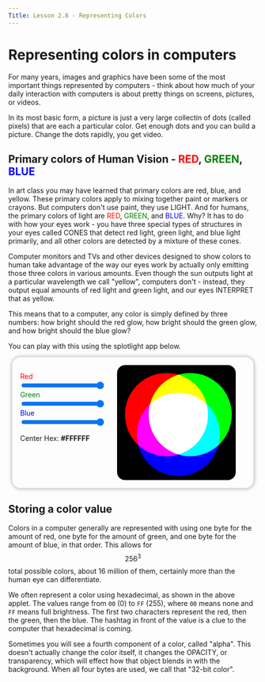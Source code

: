 ```yaml
---
Title: Lesson 2.8 - Representing Colors
---
```


<style>
  .circle {
  width: 10.5rem;
  height: 10.5rem;
  border-radius: 50%;
  mix-blend-mode: screen;
  position: absolute;
}

#circle-red {
  background: #ff0000;
  left: 1rem;
  top: 1rem;
}

#circle-green {
  background: #00ff00;
  left: 4rem;
  top: 1rem;
}

#circle-blue {
  background: #0000ff;
  left: 2.5rem;
  top: 3.5rem;
}

.colorbackground {
  width: 15rem;
  height: 14.5rem;
  background-color: black;
  position: relative;
  border-radius:1rem;
}

.colorcontainer {
    display:flex;
    flex-wrap:wrap;
    margin:.5rem;
    padding: 1rem;
    border-radius: 1rem;
    box-shadow: .02rem .02rem .5rem #93a1a1;
}

.sliders {
    margin-right:2em;
    width: 12em;
}
.slider {
    width:100%;
}


@media print {
    .colorcontainer {
        display:none;
    }
}

</style>

<script type="text/javascript">
function update() {
    var red = parseInt(document.getElementById("red").value,10);
    var green = parseInt(document.getElementById("green").value,10);
    var blue = parseInt(document.getElementById("blue").value,10);
    document.getElementById("circle-red").style.backgroundColor="rgb(" + red + ", 0, 0)";
    document.getElementById("circle-green").style.backgroundColor="rgb(0, " + green + ", 0)";
    document.getElementById("circle-blue").style.backgroundColor="rgb(0,0, " + blue + ")";
    var textString = "#"
    if(red.toString(16).length < 2) textString += 0;
    textString += red.toString(16).toUpperCase();
    if(green.toString(16).length < 2) textString += 0;
    textString += green.toString(16).toUpperCase();
    if(blue.toString(16).length < 2) textString += 0;
    textString += blue.toString(16).toUpperCase();
    document.getElementById("hex").innerText = textString;
}
</script>

# Representing colors in computers

For many years, images and graphics have been some of the most important things represented by computers - think about how much of your daily interaction with computers is about pretty things on screens, pictures, or videos.

In its most basic form, a picture is just a very large collectin of dots (called pixels) that are each a particular color. Get enough dots and you can build a picture. Change the dots rapidly, you get video.

## Primary colors of Human Vision - <span style="color:red">RED</span>, <span style="color:green">GREEN</span>, <span style="color:blue">BLUE</span>

In art class you may have learned that primary colors are red, blue, and yellow. These primary colors apply to mixing together paint or markers or crayons. But computers don't use paint, they use LIGHT. And for humans, the primary colors of light are 
<span style="color:red">RED</span>, <span style="color:green">GREEN</span>, and <span style="color:blue">BLUE</span>. Why? It has to do with how your eyes work - you have three special types of structures in your eyes called CONES that detect red light, green light, and blue light primarily, and all other colors are detected by a mixture of these cones.

Computer monitors and TVs and other devices designed to show colors to human take advantage of the way our eyes work by actually only emitting those three colors in various amounts. Even though the sun outputs light at a particular wavelength we call "yellow", computers don't - instead, they output equal amounts of red light and green light, and our eyes INTERPRET that as yellow.

This means that to a computer, any color is simply defined by three numbers: how bright should the red glow, how bright should the green glow, and how bright should the blue glow?

You can play with this using the splotlight app below. 


<div class="colorcontainer">
    <div class="sliders">
        <p>
        <label style="color:red" for="red">Red</label><br>
        <input type="range" min="0" max="255" value="255" class="slider" id="red" oninput="update()"><br>
        <label style="color:green" for="green">Green</label><br>
        <input type="range" min="0" max="255" value="255" class="slider" id="green" oninput="update()"><br>
        <label style="color:blue" for="blue">Blue</label><br>
        <input type="range" min="0" max="255" value="255" class="slider" id="blue" oninput="update()">
        </p>
        <p>
        Center Hex: <strong id="hex">#FFFFFF</strong>
        </p>
    </div>
    <div class="colorbackground">
        <div class="circle" id="circle-red"></div>
        <div class="circle" id="circle-blue"></div>
        <div class="circle" id="circle-green"></div>
    </div>
</div>

## Storing a color value

Colors in a computer generally are represented with using one byte for the amount of red, one byte for the amount of green, and one byte for the amount of blue, in that order. This allows for $$256^3$$ total possible colors, about 16 million of them, certainly more than the human eye can differentiate.

We often represent a color using hexadecimal, as shown in the above applet. The values range from `00` (0) to `FF` (255), where `00` means none and `FF` means full brightness. The first two characters represent the red, then the green, then the blue. The hashtag in front of the value is a clue to the computer that hexadecimal is coming.

Sometimes you will see a fourth component of a color, called "alpha". This doesn't actually change the color itself, it changes the OPACITY, or transparency, which will effect how that object blends in with the background. When all four bytes are used, we call that "32-bit color". 